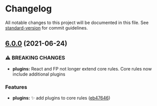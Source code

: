 # Changelog

All notable changes to this project will be documented in this file. See [standard-version](https://github.com/conventional-changelog/standard-version) for commit guidelines.

## [6.0.0](https://github.com/momentumft/eslint-config-momentumft/compare/v5.1.0...v6.0.0) (2021-06-24)


### ⚠ BREAKING CHANGES

* **plugins:** React and FP not longer extend core rules. Core rules now include additional plugins

### Features

* **plugins:** :sparkles: add plugins to core rules ([eb47646](https://github.com/momentumft/eslint-config-momentumft/commit/eb4764681661e11f11dca3b61e0ae781ffaa2a76))
